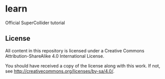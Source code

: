 # learn
Official SuperCollider tutorial

License
-------

All content in this repository is licensed under a Creative Commons Attribution-ShareAlike 4.0 International License.

You should have received a copy of the license along with this work.  If not, see <http://creativecommons.org/licenses/by-sa/4.0/>.
